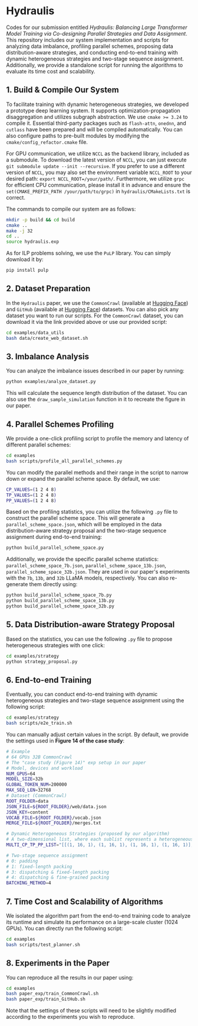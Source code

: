 # Hydraulis

Codes for our submission entitled *Hydraulis: Balancing Large Transformer Model Training via Co-designing Parallel Strategies and Data Assignment*. This repository includes our system implementation and scripts for analyzing data imbalance, profiling parallel schemes, proposing data distribution-aware strategies, and conducting end-to-end training with dynamic heterogeneous strategies and two-stage sequence assignment. Additionally, we provide a standalone script for running the algorithms to evaluate its time cost and scalability.

## 1. Build & Compile Our System

To facilitate training with dynamic heterogeneous strategies, we developed a prototype deep learning system. It supports optimization-propagation disaggregation and utilizes subgraph abstraction. We use `cmake >= 3.24` to compile it. Essential third-party packages such as `flash-attn`, `onednn`, and `cutlass` have been prepared and will be compiled automatically. You can also configure paths to pre-built modules by modifying the `cmake/config_refactor.cmake` file. 

For GPU communication, we utilize `NCCL` as the backend library, included as a submodule. To download the latest version of `NCCL`, you can just execute `git submodule update --init --recursive`. If you prefer to use a different version of `NCCL`, you may also set the environment variable `NCCL_ROOT` to your desired path: `export NCCL_ROOT=/your/path/`. Furthermore, we utilize `grpc` for efficient CPU communication, please install it in advance and ensure the `set(CMAKE_PREFIX_PATH /your/path/to/grpc)` in `hydraulis/CMakeLists.txt` is correct.

The commands to compile our system are as follows:

```bash
mkdir -p build && cd build
cmake ..
make -j 32
cd ..
source hydraulis.exp
```

As for ILP problems solving, we use the `PuLP` library. You can simply download it by:

```bash
pip install pulp
```

## 2. Dataset Preparation

In the `Hydraulis` paper, we use the `CommonCrawl` (available at [Hugging Face](https://huggingface.co/datasets/tiiuae/falcon-refinedweb)) and `GitHub` (available at [Hugging Face](https://huggingface.co/datasets/codeparrot/github-code)) datasets. You can also pick any dataset you want to run our scripts. For the `CommonCrawl` dataset, you can download it via the link provided above or use our provided script:

```bash
cd examples/data_utils
bash data/create_web_dataset.sh
```

## 3. Imbalance Analysis

You can analyze the imbalance issues described in our paper by running:

```bash
python examples/analyze_dataset.py
```

This will calculate the sequence length distribution of the dataset. You can also use the `draw_sample_simulation` function in it to recreate the figure in our paper.

## 4. Parallel Schemes Profiling

We provide a one-click profiling script to profile the memory and latency of different parallel schemes:

```bash
cd examples
bash scripts/profile_all_parallel_schemes.py
```

You can modify the parallel methods and their range in the script to narrow down or expand the parallel scheme space. By default, we use:

```bash
CP_VALUES=(1 2 4 8)
TP_VALUES=(1 2 4 8)
PP_VALUES=(1 2 4 8)
```

Based on the profiling statistics, you can utilize the following `.py` file to construct the parallel scheme space. This will generate a `parallel_scheme_space.json`, which will be employed in the data distribution-aware strategy proposal and the two-stage sequence assignment during end-to-end training:

```bash
python build_parallel_scheme_space.py
```

Additionally, we provide the specific parallel scheme statistics: `parallel_scheme_space_7b.json`, `parallel_scheme_space_13b.json`, `parallel_scheme_space_32b.json`. They are used in our paper's experiments with the `7b`, `13b`, and `32b` LLaMA models, respectively. You can also re-generate them directly using:

```python
python build_parallel_scheme_space_7b.py
python build_parallel_scheme_space_13b.py
python build_parallel_scheme_space_32b.py
```

## 5. Data Distribution-aware Strategy Proposal

Based on the statistics, you can use the following `.py` file to propose heterogeneous strategies with one click:

```bash
cd examples/strategy
python strategy_proposal.py
```

## 6. End-to-end Training

Eventually, you can conduct end-to-end training with dynamic heterogeneous strategies and two-stage sequence assignment using the following script:

```bash
cd examples/strategy
bash scripts/e2e_train.sh
```

You can manually adjust certain values in the script. By default, we provide the settings used in **Figure 14 of the case study**:

```bash
# Example
# 64 GPUs 32B CommonCrawl
# The "case study (Figure 14)" exp setup in our paper
# Model, devices and workload
NUM_GPUS=64
MODEL_SIZE=32b
GLOBAL_TOKEN_NUM=200000
MAX_SEQ_LEN=32768
# Dataset (CommonCrawl)
ROOT_FOLDER=data
JSON_FILE=${ROOT_FOLDER}/web/data.json 
JSON_KEY=content
VOCAB_FILE=${ROOT_FOLDER}/vocab.json
MERGE_FILE=${ROOT_FOLDER}/merges.txt

# Dynamic Heterogeneous Strategies (proposed by our algorithm)
# A two-dimensional list, where each sublist represents a heterogeneous strategy and each element in the list indicates a pipeline using a <CP, TP, PP> parallel scheme
MULTI_CP_TP_PP_LIST="[[(1, 16, 1), (1, 16, 1), (1, 16, 1), (1, 16, 1)], [(1, 16, 1), (1, 8, 3), (1, 8, 3)], [(1, 16, 1), (1, 8, 1), (1, 8, 1), (1, 8, 1), (1, 8, 1), (1, 8, 1), (1, 8, 1)], [(1, 16, 1), (1, 4, 1), (1, 4, 1), (1, 4, 1), (1, 4, 1), (1, 4, 1), (1, 4, 1), (1, 4, 1), (1, 4, 1), (1, 4, 1), (1, 4, 1), (1, 4, 1), (1, 4, 1)], [(1, 8, 3), (1, 4, 1), (1, 4, 1), (1, 4, 1), (1, 4, 1), (1, 4, 1), (1, 4, 1), (1, 4, 1), (1, 4, 1), (1, 4, 1), (1, 4, 1)], [(1, 8, 1), (1, 4, 1), (1, 4, 1), (1, 4, 1), (1, 4, 1), (1, 4, 1), (1, 4, 1), (1, 4, 1), (1, 4, 1), (1, 4, 1), (1, 4, 1), (1, 4, 1), (1, 4, 1), (1, 4, 1), (1, 4, 1)], [(1, 4, 2), (1, 4, 2), (1, 4, 2), (1, 4, 2), (1, 4, 2), (1, 4, 2), (1, 4, 2), (1, 4, 2)]]"

# Two-stage sequence assignment
# 0: padding
# 1: fixed-length packing
# 3: dispatching & fixed-length packing
# 4: dispatching & fine-grained packing
BATCHING_METHOD=4
```

## 7. Time Cost and Scalability of Algorithms 

We isolated the algorithm part from the end-to-end training code to analyze its runtime and simulate its performance on a large-scale cluster (1024 GPUs). You can directly run the following script:

```bash
cd examples
bash scripts/test_planner.sh
```

## 8. Experiments in the Paper

You can reproduce all the results in our paper using:

```bash
cd examples
bash paper_exp/train_CommonCrawl.sh
bash paper_exp/train_GitHub.sh
```

Note that the settings of these scripts will need to be slightly modified according to the experiments you wish to reproduce.

